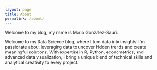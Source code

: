 ```yaml
---
layout: page
title: About
permalink: /about/
---
```




Welcome to my blog, my name is Mario Gonzalez-Sauri.

Welcome to my Data Science blog, where I turn data into insights! I'm passionate about leveraging data to uncover hidden trends and create meaningful solutions. With expertise in R, Python, econometrics, and advanced data visualization, I bring a unique blend of technical skills and analytical creativity to every project.